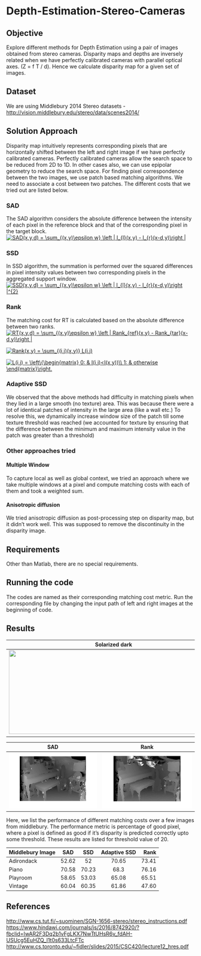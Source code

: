 # Depth-Estimation-Stereo-Cameras #
## Objective ##
Explore different methods for Depth Estimation using a pair of images obtained from stereo cameras.
Disparity maps and depths are inversely related when we have perfectly calibrated cameras with parallel optical axes. (Z = f T / d). Hence we calculate disparity map for a given set of images.

## Dataset ##
We are using Middlebury 2014 Stereo datasets - http://vision.middlebury.edu/stereo/data/scenes2014/


## Solution Approach ##
Disparity map intuitively represents corresponding pixels that are horizontally shifted between the left and right image if we have perfectly calibrated cameras. Perfectly calibrated cameras allow the search space to be reduced from 2D to 1D. In other cases also, we can use epipolar geometry to reduce the search space. For finding pixel correspondence between the two images, we use patch based matching algorithms. We need to associate a cost between two patches. The different costs that we tried out are listed below.

### SAD ###
The SAD algorithm considers the absolute difference between the intensity of each pixel in the reference block and that of the corresponding pixel in the target block. <br />
<a href="https://www.codecogs.com/eqnedit.php?latex=SAD(x,y,d)&space;=&space;\sum_{(x,y)\epsilon&space;w}&space;\left&space;|&space;I_{l}(x,y)&space;-&space;I_{r}(x-d,y)\right&space;|" target="_blank"><img src="https://latex.codecogs.com/gif.latex?SAD(x,y,d)&space;=&space;\sum_{(x,y)\epsilon&space;w}&space;\left&space;|&space;I_{l}(x,y)&space;-&space;I_{r}(x-d,y)\right&space;|" title="SAD(x,y,d) = \sum_{(x,y)\epsilon w} \left | I_{l}(x,y) - I_{r}(x-d,y)\right |" /></a>

### SSD ###
In SSD algorithm, the summation is performed over the squared differences in pixel intensity values between two corresponding pixels in the aggregated support window. <br />
<a href="https://www.codecogs.com/eqnedit.php?latex=SSD(x,y,d)&space;=&space;\sum_{(x,y)\epsilon&space;w}&space;\left&space;|&space;I_{l}(x,y)&space;-&space;I_{r}(x-d,y)\right&space;|^{2}" target="_blank"><img src="https://latex.codecogs.com/gif.latex?SSD(x,y,d)&space;=&space;\sum_{(x,y)\epsilon&space;w}&space;\left&space;|&space;I_{l}(x,y)&space;-&space;I_{r}(x-d,y)\right&space;|^{2}" title="SSD(x,y,d) = \sum_{(x,y)\epsilon w} \left | I_{l}(x,y) - I_{r}(x-d,y)\right |^{2}" /></a>


### Rank ###
The matching cost for RT is calculated based on the absolute difference between two ranks. <br />
<a href="https://www.codecogs.com/eqnedit.php?latex=RT(x,y,d)&space;=&space;\sum_{(x,y)\epsilon&space;w}&space;\left&space;|&space;Rank_{ref}(x,y)&space;-&space;Rank_{tar}(x-d,y)\right&space;|" target="_blank"><img src="https://latex.codecogs.com/gif.latex?RT(x,y,d)&space;=&space;\sum_{(x,y)\epsilon&space;w}&space;\left&space;|&space;Rank_{ref}(x,y)&space;-&space;Rank_{tar}(x-d,y)\right&space;|" title="RT(x,y,d) = \sum_{(x,y)\epsilon w} \left | Rank_{ref}(x,y) - Rank_{tar}(x-d,y)\right |" /></a>

<a href="https://www.codecogs.com/eqnedit.php?latex=Rank(x,y)&space;=&space;\sum_{(i,j)(x,y)}&space;L(i,j)" target="_blank"><img src="https://latex.codecogs.com/gif.latex?Rank(x,y)&space;=&space;\sum_{(i,j)(x,y)}&space;L(i,j)" title="Rank(x,y) = \sum_{(i,j)(x,y)} L(i,j)" /></a>

<a href="https://www.codecogs.com/eqnedit.php?latex=L(i,j)&space;=&space;\left\{\begin{matrix}&space;0:&space;&&space;I(i,j)<I(x,y))\\&space;1:&space;&&space;otherwise&space;\end{matrix}\right." target="_blank"><img src="https://latex.codecogs.com/gif.latex?L(i,j)&space;=&space;\left\{\begin{matrix}&space;0:&space;&&space;I(i,j)<I(x,y))\\&space;1:&space;&&space;otherwise&space;\end{matrix}\right." title="L(i,j) = \left\{\begin{matrix} 0: & I(i,j)<I(x,y))\\ 1: & otherwise \end{matrix}\right." /></a>


### Adaptive SSD ###
We observed that the above methods had difficulty in matching pixels when they lied in a large smooth (no texture) area. This was because there were a lot of identical patches of intensity in the large area (like a wall etc.) To resolve this, we dynamically increase window size of the patch till some texture threshold was reached (we accounted for texture by ensuring that the difference between the minimum and maximum intensity value in the patch was greater than a threshold)

### Other approaches tried ###

#### Multiple Window ####
To capture local as well as global context, we tried an approach where we take multiple windows at a pixel and compute matching costs with each of them and took a weighted sum.

#### Anisotropic diffusion ####
We tried anisotropic diffusion as post-processing step on disparity map, but it didn’t work well. This was supposed to remove the discontinuity in the disparity image.

## Requirements ##
Other than Matlab, there are no special requirements.
## Running the code ##
The codes are named as their corresponding matching cost metric. Run the corresponding file by changing the input path of left and right images at the beginning of code.
## Results ##
Solarized dark             |  SSD | 
:-------------------------:|:-------------------------: |
<img src="middlebury/Piano-perfect/im0.png?raw=true" width="560" height="225" />| ![Alt text](middlebury/Piano-perfect/ssd.jpg?raw=true) |

SAD | Rank |
:-------------------------: |  :-------------------------: |
![Alt text](middlebury/Piano-perfect/sad.jpg?raw=true) | ![Alt text](middlebury/Piano-perfect/rank.jpg?raw=true) |

Here, we list the performance of different matching costs over a few images from middlebury. The performance metric is percentage of good pixel, where a pixel is defined as good if it’s disparity is predicted correctly upto some threshold. These results are listed for threshold value of 20.

| Middlebury Image | SAD   | SSD | Adaptive SSD   | Rank | 
| :------------- | :----------: | :-----------: | :----------: | ----------: | 
|  Adirondack | 52.62   | 52    | 70.65 | 73.41 | 
|  Piano  | 70.58 | 70.23 | 68.3 | 76.16 | 
| Playroom | 58.65 | 53.03 | 65.08 | 65.51 |
| Vintage | 60.04 | 60.35 | 61.86 | 47.60 |


## References ##
http://www.cs.tut.fi/~suominen/SGN-1656-stereo/stereo_instructions.pdf
https://www.hindawi.com/journals/js/2016/8742920/?fbclid=IwAR2F3Dq2b1vFgLKX7NwTtUHsR6v_fdAH-USUcg5EuHZQ_I1t0s633LtcFTc
http://www.cs.toronto.edu/~fidler/slides/2015/CSC420/lecture12_hres.pdf
